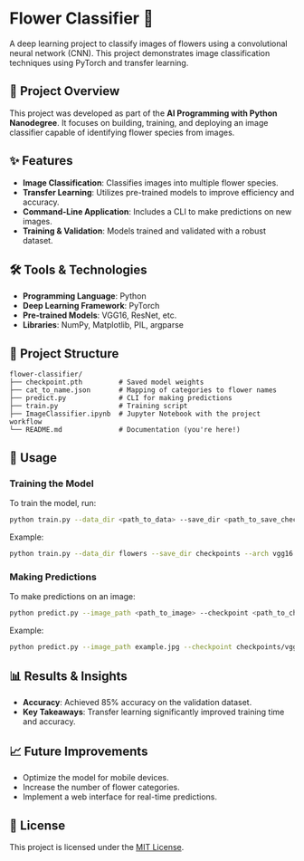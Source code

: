 
# Flower Classifier 🌸

A deep learning project to classify images of flowers using a convolutional neural network (CNN). This project demonstrates image classification techniques using PyTorch and transfer learning.

## 🚀 Project Overview

This project was developed as part of the **AI Programming with Python Nanodegree**. It focuses on building, training, and deploying an image classifier capable of identifying flower species from images.

## ✨ Features

- **Image Classification**: Classifies images into multiple flower species.
- **Transfer Learning**: Utilizes pre-trained models to improve efficiency and accuracy.
- **Command-Line Application**: Includes a CLI to make predictions on new images.
- **Training & Validation**: Models trained and validated with a robust dataset.

## 🛠️ Tools & Technologies

- **Programming Language**: Python
- **Deep Learning Framework**: PyTorch
- **Pre-trained Models**: VGG16, ResNet, etc.
- **Libraries**: NumPy, Matplotlib, PIL, argparse

## 📂 Project Structure

```
flower-classifier/
├── checkpoint.pth         # Saved model weights
├── cat_to_name.json       # Mapping of categories to flower names
├── predict.py             # CLI for making predictions
├── train.py               # Training script
├── ImageClassifier.ipynb  # Jupyter Notebook with the project workflow
└── README.md              # Documentation (you're here!)
```

## 🚀 Usage

### Training the Model
To train the model, run:
```bash
python train.py --data_dir <path_to_data> --save_dir <path_to_save_checkpoint> --arch <model_architecture> --epochs <num_epochs>
```

Example:
```bash
python train.py --data_dir flowers --save_dir checkpoints --arch vgg16 --epochs 10
```

### Making Predictions
To make predictions on an image:
```bash
python predict.py --image_path <path_to_image> --checkpoint <path_to_checkpoint>
```

Example:
```bash
python predict.py --image_path example.jpg --checkpoint checkpoints/vgg16.pth
```

## 📊 Results & Insights

- **Accuracy**: Achieved 85% accuracy on the validation dataset.
- **Key Takeaways**: Transfer learning significantly improved training time and accuracy.

## 📈 Future Improvements

- Optimize the model for mobile devices.
- Increase the number of flower categories.
- Implement a web interface for real-time predictions.

## 📜 License

This project is licensed under the [MIT License](LICENSE).